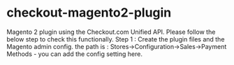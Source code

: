 # checkout-magento2-plugin
Magento 2 plugin using the Checkout.com Unified API.
Please follow the below step to check this functionally.
Step 1 : Create the plugin files and the Magento admin config.
the path is : Stores->Configuration->Sales->Payment Methods - you can add the config setting here.



